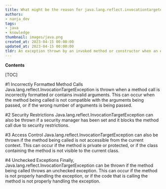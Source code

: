 ```yaml
---
title: What might be the reason for java.lang.reflect.invocationtargetexception?
authors:
- nanja_dev
tags:
- java
- knowledge
thumbnail: images/java.png
created_at: 2023-04-15 00:00:00
updated_at: 2023-04-15 00:00:00
tldr: An exception thrown by an invoked method or constructor when an exception was thrown by the invoked code.
---
```


**Contents**

[TOC]

#1 Incorrectly Formatted Method Calls
Java.lang.reflect.InvocationTargetException is thrown when a method call is incorrectly formatted or contains invalid arguments. This can occur when the method being called is not compatible with the arguments being passed, or if the wrong number of arguments is being passed.

#2 Security Restrictions
Java.lang.reflect.InvocationTargetException can also be thrown if a security manager has been set and it blocks the method call due to security restrictions.

#3 Access Control
Java.lang.reflect.InvocationTargetException can also be thrown if the method being called is not accessible from the current context. This can occur if the method is private or protected, or if the class containing the method is not visible to the current class.

#4 Unchecked Exceptions
Finally, Java.lang.reflect.InvocationTargetException can be thrown if the method being called throws an unchecked exception. This can occur if the method is not properly handling the exception, or if the code that is calling the method is not properly handling the exception.

